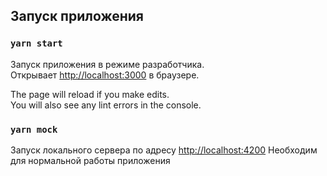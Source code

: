 ## Запуск приложения

### `yarn start`

Запуск приложения в режиме разработчика.\
Открывает [http://localhost:3000](http://localhost:3000) в браузере.

The page will reload if you make edits.\
You will also see any lint errors in the console.

### `yarn mock`

Запуск локального сервера по адресу [http://localhost:4200](http://localhost:4200)
Необходим для нормальной работы приложения

